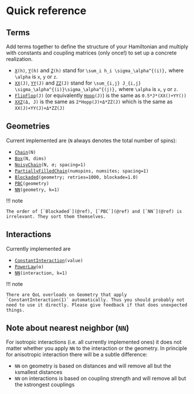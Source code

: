 # Quick reference

## Terms
Add terms together to define the structure of your Hamiltonian and multiply with constants and coupling matrices (only once!) to set up a concrete realization.
- [`X`](@ref)`(h)`, [`Y`](@ref)`(h)` and [`Z`](@ref)`(h)` stand for ``\sum_i h_i \sigma_\alpha^{(i)},`` where ``\alpha`` is ``x``, ``y`` or ``z``.
- [`XX`](@ref)`(J)`, [`YY`](@ref)`(J)` and [`ZZ`](@ref)`(J)` stand for ``\sum_{i,j} J_{i,j} \sigma_\alpha^{(i)}\sigma_\alpha^{(j)},`` where ``\alpha`` is ``x``, ``y`` or ``z``.
- [`FlipFlop`](@ref)`(J)` (or equivalently [`Hopp`](@ref)`(J)`) is the same as `0.5*J*(XX()+YY())`
- [`XXZ`](@ref)`(Δ, J)` is the same as `2*Hopp(J)+Δ*ZZ(J)` which is the same as `XX(J)+YY(J)+Δ*ZZ(J)`

## Geometries
Current implemented are (`N` always denotes the total number of spins):
- [`Chain`](@ref)`(N)`
- [`Box`](@ref)`(N, dims)`
- [`NoisyChain`](@ref)`(N, σ; spacing=1)`
- [`PartiallyFilledChain`](@ref)`(numspins, numsites; spacing=1)`
- [`Blockaded`](@ref)`(geometry; retries=1000, blockade=1.0)`
- [`PBC`](@ref)`(geometry)`
- [`NN`](@ref)`(geometry, k=1)`

!!! note

    The order of [`Blockaded`](@ref), [`PBC`](@ref) and [`NN`](@ref) is irrelevant. They sort them themselves.

## Interactions
Currently implemented are
- [`ConstantInteraction`](@ref)`(value)`
- [`PowerLaw`](@ref)`(α)`
- [`NN`](@ref)`(interaction, k=1)`

!!! note

    There are QoL overloads on Geometry that apply `ConstantInteraction(1)` automatically. Thus you should probably not need to use it directly. Please give feedback if that does unexpected things.

## Note about nearest neighbor (`NN`)
For isotropic interactions (i.e. all currently implemented ones) it does not matter whether you apply `NN` to the interaction or the geometry. In principle for anisotropic interaction there will be a subtle difference:
- `NN` on geometry is based on distances and will remove all but the `k`smallest distances
- `NN` on interactions is based on coupling strength and will remove all but the `k`strongest couplings